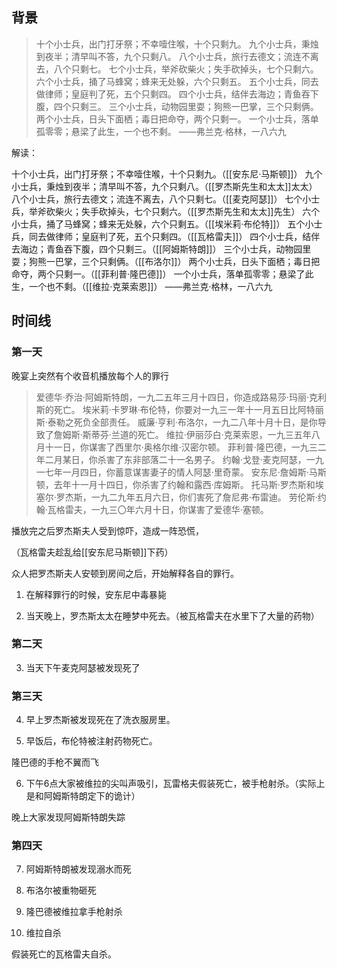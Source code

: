 
## 背景

> 十个小士兵，出门打牙祭；不幸噎住喉，十个只剩九。
九个小士兵，秉烛到夜半；清早叫不答，九个只剩八。
八个小士兵，旅行去德文；流连不离去，八个只剩七。
七个小士兵，举斧砍柴火；失手砍掉头，七个只剩六。
六个小士兵，捅了马蜂窝；蜂来无处躲，六个只剩五。
五个小士兵，同去做律师；皇庭判了死，五个只剩四。
四个小士兵，结伴去海边；青鱼吞下腹，四个只剩三。
三个小士兵，动物园里耍；狗熊一巴掌，三个只剩俩。
两个小士兵，日头下面栖；毒日把命夺，两个只剩一。
一个小士兵，落单孤零零；悬梁了此生，一个也不剩。
——弗兰克·格林，一八六九

解读：

十个小士兵，出门打牙祭；不幸噎住喉，十个只剩九。（[[安东尼·马斯顿]]）
九个小士兵，秉烛到夜半；清早叫不答，九个只剩八。（[[罗杰斯先生和太太]]太太）
八个小士兵，旅行去德文；流连不离去，八个只剩七。（[[麦克阿瑟]]）
七个小士兵，举斧砍柴火；失手砍掉头，七个只剩六。（[[罗杰斯先生和太太]]先生）
六个小士兵，捅了马蜂窝；蜂来无处躲，六个只剩五。（[[埃米莉·布伦特]]）
五个小士兵，同去做律师；皇庭判了死，五个只剩四。（[[瓦格雷夫]]）
四个小士兵，结伴去海边；青鱼吞下腹，四个只剩三。（[[阿姆斯特朗]]）
三个小士兵，动物园里耍；狗熊一巴掌，三个只剩俩。（[[布洛尔]]）
两个小士兵，日头下面栖；毒日把命夺，两个只剩一。（[[菲利普·隆巴德]]）
一个小士兵，落单孤零零；悬梁了此生，一个也不剩。（[[维拉·克莱索恩]]）
——弗兰克·格林，一八六九

## 时间线

### 第一天

晚宴上突然有个收音机播放每个人的罪行

>爱德华·乔治·阿姆斯特朗，一九二五年三月十四日，你造成路易莎·玛丽·克利斯的死亡。
>埃米莉·卡罗琳·布伦特，你要对一九三一年十一月五日比阿特丽斯·泰勒之死负全部责任。
>威廉·亨利·布洛尔，一九二八年十月十日，是你导致了詹姆斯·斯蒂芬·兰道的死亡。
>维拉·伊丽莎白·克莱索恩，一九三五年八月十一日，你谋害了西里尔·奥格尔维·汉密尔顿。
>菲利普·隆巴德，一九三二年二月某日，你杀害了东非部落二十一名男子。
>约翰·戈登·麦克阿瑟，一九一七年一月四日，你蓄意谋害妻子的情人阿瑟·里奇蒙。
>安东尼·詹姆斯·马斯顿，去年十一月十四日，你杀害了约翰和露西·库姆斯。
>托马斯·罗杰斯和埃塞尔·罗杰斯，一九二九年五月六日，你们害死了詹尼弗·布雷迪。
>劳伦斯·约翰·瓦格雷夫，一九三〇年六月十日，你谋害了爱德华·塞顿。

播放完之后罗杰斯夫人受到惊吓，造成一阵恐慌，

（瓦格雷夫趁乱给[[安东尼马斯顿]]下药）

众人把罗杰斯夫人安顿到房间之后，开始解释各自的罪行。

1. 在解释罪行的时候，安东尼中毒暴毙

2. 当天晚上，罗杰斯太太在睡梦中死去。（被瓦格雷夫在水里下了大量的药物）

### 第二天

3. 当天下午麦克阿瑟被发现死了

### 第三天

4. 早上罗杰斯被发现死在了洗衣服房里。

5. 早饭后，布伦特被注射药物死亡。

隆巴德的手枪不翼而飞

6. 下午6点大家被维拉的尖叫声吸引，瓦雷格夫假装死亡，被手枪射杀。（实际上是和阿姆斯特朗定下的诡计）

晚上大家发现阿姆斯特朗失踪

### 第四天

7. 阿姆斯特朗被发现溺水而死

8. 布洛尔被重物砸死

9. 隆巴德被维拉拿手枪射杀

10. 维拉自杀

假装死亡的瓦格雷夫自杀。